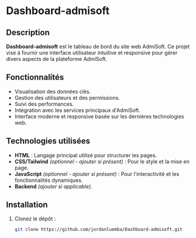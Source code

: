 # Dashboard-admisoft

## Description
**Dashboard-admisoft** est le tableau de bord du site web AdmiSoft. Ce projet vise à fournir une interface utilisateur intuitive et responsive pour gérer divers aspects de la plateforme AdmiSoft.

## Fonctionnalités
- Visualisation des données clés.
- Gestion des utilisateurs et des permissions.
- Suivi des performances.
- Intégration avec les services principaux d'AdmiSoft.
- Interface moderne et responsive basée sur les dernières technologies web.

## Technologies utilisées
- **HTML** : Langage principal utilisé pour structurer les pages.
- **CSS/Tailwind** *(optionnel - ajouter si présent)* : Pour le style et la mise en page.
- **JavaScript** *(optionnel - ajouter si présent)* : Pour l'interactivité et les fonctionnalités dynamiques.
- **Backend** *(ajouter si applicable)*.

## Installation
1. Clonez le dépôt :
   ```bash
   git clone https://github.com/jordanluemba/Dashboard-admisoft.git
